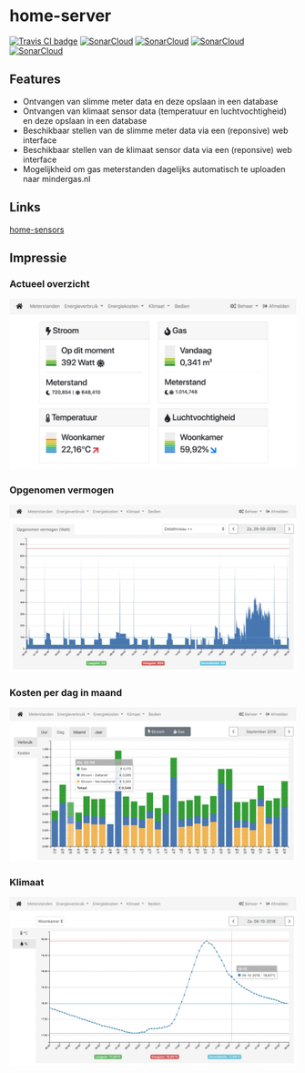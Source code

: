 # home-server

<a href="https://travis-ci.com/bassages/home-server" taget="_blank"><img src="https://travis-ci.org/bassages/home-server.svg?branch=master" alt="Travis CI badge"></a>
<a href="https://sonarcloud.io/dashboard?id=home-server%3Ahome-server-backend" target="_blank"><img src="https://sonarcloud.io/api/project_badges/measure?project=home-server%3Ahome-server-backend&metric=coverage" alt="SonarCloud"></a>
<a href="https://sonarcloud.io/dashboard?id=home-server%3Ahome-server-backend" target="_blank"><img src="https://sonarcloud.io/api/project_badges/measure?project=home-server%3Ahome-server-backend&metric=code_smells" alt="SonarCloud"></a>
<a href="https://sonarcloud.io/dashboard?id=home-server%3Ahome-server-backend" target="_blank"><img src="https://sonarcloud.io/api/project_badges/measure?project=home-server%3Ahome-server-backend&metric=bugs" alt="SonarCloud"></a>
<a href="https://sonarcloud.io/dashboard?id=home-server%3Ahome-server-backend" target="_blank"><img src="https://sonarcloud.io/api/project_badges/measure?project=home-server%3Ahome-server-backend&metric=vulnerabilities" alt="SonarCloud"></a>

## Features
- Ontvangen van slimme meter data en deze opslaan in een database
- Ontvangen van klimaat sensor data (temperatuur en luchtvochtigheid) en deze opslaan in een database
- Beschikbaar stellen van de slimme meter data via een (reponsive) web interface
- Beschikbaar stellen van de klimaat sensor data via een (reponsive) web interface
- Mogelijkheid om gas meterstanden dagelijks automatisch te uploaden naar mindergas.nl

## Links
[home-sensors](https://github.com/bassages/home-sensors)

## Impressie

### Actueel overzicht
![Alt text](documentation/screenshots/actueel-xl.jpg?raw=true "Actueel")

### Opgenomen vermogen
![Alt text](documentation/screenshots/opgenomen-vermogen.jpg?raw=true "Actueel")

### Kosten per dag in maand
![Alt text](documentation/screenshots/kosten-dag-xl.jpg?raw=true "Kosten per maand in jaar")

### Klimaat
![Alt text](documentation/screenshots/temperatuur.jpg?raw=true "Temperatuur")
